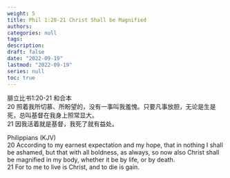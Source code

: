 ```yaml
---
weight: 5
title: Phil 1:20-21 Christ Shall be Magnified
authors:
categories: null
tags:
description: 
draft: false
date: "2022-09-19"
lastmod: "2022-09-19"
series: null
toc: true
---
```

‪腓立比书‬1:20-21 和合本  
20 照着我所切慕、所盼望的，没有一事叫我羞愧。只要凡事放胆，无论是生是死，总叫基督在我身上照常显大。   
21 因我活着就是基督，我死了就有益处。

Philippians (KJV)    
20 According to my earnest expectation and my hope, that in nothing I shall be ashamed, but that with all boldness, as always, so now also Christ shall be magnified in my body, whether it be by life, or by death.  
21 For to me to live is Christ, and to die is gain.  
<!--more-->

